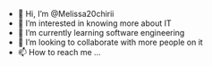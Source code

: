 - 👋 Hi, I’m @Melissa20chirii
- 👀 I’m interested in knowing more about IT 
- 🌱 I’m currently learning software engineering 
- 💞️ I’m looking to collaborate with more people on it 
- 📫 How to reach me ...

<!---
Melissa20chirii/Melissa20chirii is a ✨ special ✨ repository because its `README.md` (this file) appears on your GitHub profile.
You can click the Preview link to take a look at your changes.
--->
